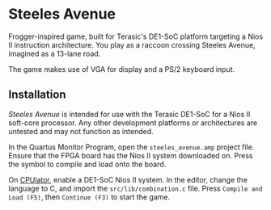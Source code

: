 # Steeles Avenue
Frogger-inspired game, built for Terasic's DE1-SoC platform targeting a Nios II instruction architecture.  You play as a raccoon crossing Steeles Avenue, imagined as a 13-lane road. 

The game makes use of VGA for display and a PS/2 keyboard input.

## Installation
*Steeles Avenue* is intended for use with the Terasic DE1-SoC for a Nios II soft-core processor. Any other development platforms or architectures are untested and may not function as intended.

In the Quartus Monitor Program, open the `steeles_avenue.amp` project file. Ensure that the FPGA board has the Nios II system downloaded on.  Press the symbol to compile and load onto the board.

On [CPUlator](https://cpulator.01xz.net/?sys=nios-de1soc), enable a DE1-SoC Nios II system. In the editor, change the language to C, and import the `src/lib/combination.c` file. Press `Compile and Load (F5)`, then `Continue (F3)` to start the game.